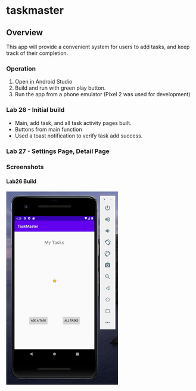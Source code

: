# taskmaster
## Overview
This app will provide a convenient system for users to add tasks, and keep track of their completion.

### Operation
1. Open in Android Studio
2. Build and run with green play button.
3. Run the app from a phone emulator (Pixel 2 was used for development)

### Lab 26 - Initial build 
- Main, add task, and all task activity pages built.
- Buttons from main function
- Used a toast notification to verify task add success.

### Lab 27 - Settings Page, Detail Page


### Screenshots
#### Lab26 Build
<img src="screenshots/screenshot_lab26.png" alt="home" width="300">
